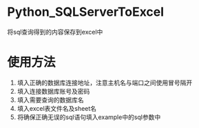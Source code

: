 # Python_SQLServerToExcel
将sql查询得到的内容保存到excel中
# 使用方法
1. 填入正确的数据库连接地址，注意主机名与端口之间使用冒号隔开
2. 填入连接数据库账号及密码
3. 填入需要查询的数据库名
4. 填入excel表文件名及sheet名
5. 将确保正确无误的sql语句填入example中的sql参数中

